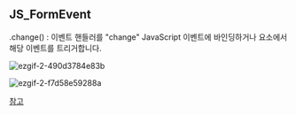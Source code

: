 ## JS_FormEvent

.change() : 이벤트 핸들러를 "change" JavaScript 이벤트에 바인딩하거나 요소에서 해당 이벤트를 트리거합니다.

![ezgif-2-490d3784e83b](https://user-images.githubusercontent.com/38427658/55022456-f0853680-503d-11e9-9237-039be6504c80.gif)

![ezgif-2-f7d58e59288a](https://user-images.githubusercontent.com/38427658/55022458-f11dcd00-503d-11e9-9b24-c7ec2b21ca3d.gif)

[참고](https://api.jquery.com/category/forms/)